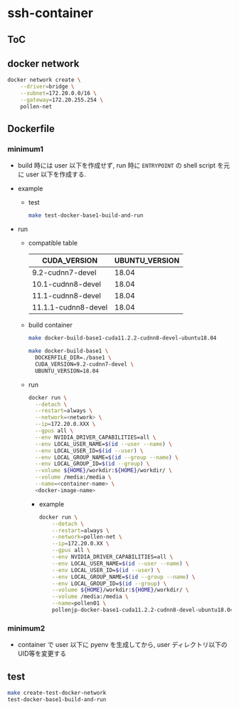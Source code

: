 # ssh-container

## ToC

## docker network

```sh
docker network create \
    --driver=bridge \
    --subnet=172.20.0.0/16 \
    --gateway=172.20.255.254 \
    pollen-net
```

## Dockerfile

### minimum1

- build 時には user 以下を作成せず, run 時に `ENTRYPOINT` の shell script を元に user 以下を作成する.
- example
  - test

    ```sh
    make test-docker-base1-build-and-run
    ```

- run
  - compatible table

    | CUDA_VERSION        | UBUNTU_VERSION |
    |---------------------|----------------|
    | 9.2-cudnn7-devel    | 18.04          |
    | 10.1-cudnn8-devel   | 18.04          |
    | 11.1-cudnn8-devel   | 18.04          |
    | 11.1.1-cudnn8-devel | 18.04          |

  - build container

    ```sh
    make docker-build-base1-cuda11.2.2-cudnn8-devel-ubuntu18.04
    ```

    ```sh
    make docker-build-base1 \
      DOCKERFILE_DIR=./base1 \
      CUDA_VERSION=9.2-cudnn7-devel \
      UBUNTU_VERSION=18.04
    ```

  - run

    ```sh
    docker run \
      --detach \
      --restart=always \
      --network=<network> \
      --ip=172.20.0.XXX \
      --gpus all \
      --env NVIDIA_DRIVER_CAPABILITIES=all \
      --env LOCAL_USER_NAME=$(id --user --name) \
      --env LOCAL_USER_ID=$(id --user) \
      --env LOCAL_GROUP_NAME=$(id --group --name) \
      --env LOCAL_GROUP_ID=$(id --group) \
      --volume ${HOME}/workdir:${HOME}/workdir/ \
      --volume /media:/media \
      --name=<container-name> \
      <docker-image-name>
    ```

    - example

      ```sh
      docker run \
          --detach \
          --restart=always \
          --network=pollen-net \
          --ip=172.20.0.XX \
          --gpus all \
          --env NVIDIA_DRIVER_CAPABILITIES=all \
          --env LOCAL_USER_NAME=$(id --user --name) \
          --env LOCAL_USER_ID=$(id --user) \
          --env LOCAL_GROUP_NAME=$(id --group --name) \
          --env LOCAL_GROUP_ID=$(id --group) \
          --volume ${HOME}/workdir:${HOME}/workdir/ \
          --volume /media:/media \
          --name=pollen01 \
          pollenjp-docker-base1-cuda11.2.2-cudnn8-devel-ubuntu18.04
      ```

### minimum2

- container で user 以下に pyenv を生成してから, user ディレクトリ以下のUID等を変更する

## test

```sh
make create-test-docker-network
test-docker-base1-build-and-run
```
